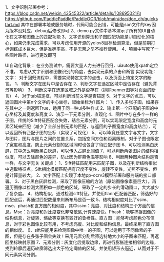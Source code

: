 1、文字识别部署参考：https://blog.csdn.net/weixin_43545322/article/details/108695021和https://github.com/PaddlePaddle/PaddleOCR/blob/main/doc/doc_ch/quickstart.md
其中在部署本地或服务端时，代码可能会出错，可能是json文件的key因为版本没对应，debug后修改即可
2、demo.py文件中基本演示了所有的UI自动化在文字和图像上的匹配功能
3、文字识别算法和子图匹配功能是UI自动化的核心，如果仍未完成需求，可以考虑使用开源的yolov8目标检测算法，但是前期打标训练成本巨大，但是准确率高，不是无奈之举不推荐使用。
4、项目中写死了一些图片路径，进行更改即可

UI自动化背景：
在业务测试中，需要大量人力去进行回归，uiauto使用xpath定位不准。
考虑从文字识别和图像识别的角度，去实现元素的点击和断言
实现功能：
文字：
对于回归流程中，需要实现特定文字的点击，以及页面上特定文字的断言。
1、判断文字在图片中是否存在
2、判断文字在选定区域中是否存在（避免背景等影响）
3、判断文字在选定区域之外是否存在（排除banner图等对页面的断言）
4、对于tab锚定框，可以判断当前文字是否锚定
5、对于文字的点击，可以返回图片中第n个文字的中心坐标，起始坐标为1
图片：
1、传入多张子图，如果存在其中之一则返回True，适用于同一种ui多种样式
2、输出第一个匹配的子图的中心坐标及其宽度和高度
3、演示一下元素分割，直观化
4、图片中存在多个一样的子图，传统的Sift特征匹配会失效，结合元素分割，可以实现限定宽度和高度的元素区域来匹配（减少了全部分割元素的匹配，与返回的子图宽度和高度结合），可以返回所有匹配子图的坐标（实现了可视化）
5、可以毕竟任意文字与文字，文字与图片，图片与图片之间的位置关系，包括空间方位和距离限制，对于子图也限定了宽度和高度，防止元素分割的区域同时也包含了待匹配子图
6、可以检测黑白灰屏，其中怎么判断黑白灰屏，可以传入占屏比阈值
7、可以判断两张图片的结构相似度，可以去除颜色的差异，防止因为屏幕色温等影响
8、判断两种图片结构是否一样，与文字无关
关键点：
1、Sift特征匹配用来匹配子图，以及在判断结构相似中选取特征点。Sift相比模板匹配拥有尺度不变性，旋转不变性，光照不变性，但是计算量较大。
2、文字匹配上实现了本地pp-ocrv3模型部署和服务端的接口部署。
3、对于黑白灰屏检测，采取了图像压缩的方法（原始图像像素量巨大），再遍历图像以检测大面积单一颜色的区域，采取了一定的步长的滑动窗口，大大减少了复杂度。
4、结构相似，通过检测sift特征，并使用flann匹配器匹配，筛选好的匹配点后，再通过匹配数量来判断布局是否一致
5、结构相似度对比了ssim、mse、phash和直方图的相似度，其中ssim：亮度、对比度和结构三个方面的信息。Mse：对亮度和对比度变化非常敏感,计算速度快。Phash：能够捕捉图像的结构信息，对旋转、缩放等变换有较好的鲁棒性。直方图：能够考虑颜色分布信息，对于彩色图像比较有用，不考虑亮度、对比度和结构信息。最终采用了直方图的相似度。
6、sift只能用来检测图像中唯一的子图，可以适用于不同像素的子图，但是存在多张子图会失效！采用元素分割后筛选特地大小的子图来匹配，再返回坐标映射原图
7、元素分割：灰度化后提取边缘，再进行膨胀连接相邻的边缘，找到轮廓后遍历轮廓筛选出大于特定阈值的区域，并使用矩形去逼近，从而对于不同元素实现分割。
